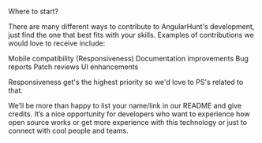 Where to start?

There are many different ways to contribute to AngularHunt's development, just find the one that best fits with your skills. Examples of contributions we would love to receive include:

Mobile compatibility (Responsiveness)
Documentation improvements
Bug reports
Patch reviews
UI enhancements

Responsiveness get's the highest priority so we'd love to PS's related to that.

We’ll be more than happy to list your name/link in our README and give credits. It’s a nice opportunity for developers who want to experience how open source works or get more experience with this technology or just to connect with cool people and teams.
